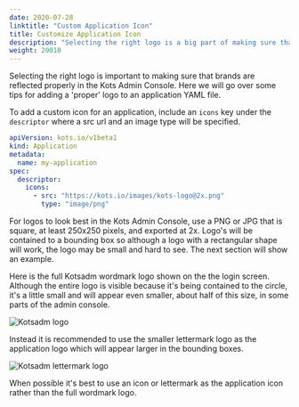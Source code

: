 ```yaml
---
date: 2020-07-28
linktitle: "Custom Application Icon"
title: Customize Application Icon
description: "Selecting the right logo is a big part of making sure that your brand is reflected properly in th Kots Admin Console. Here we will go over some tips for adding a 'proper' logo to your application YAML file."
weight: 20010
---
```


Selecting the right logo is important to making sure that brands are reflected properly in the Kots Admin Console. Here we will go over some tips for adding a 'proper' logo to an application YAML file.

To add a custom icon for an application, include an `icons` key under the `descriptor` where a src url and an image type will be specified.

```yaml
apiVersion: kots.io/v1beta1
kind: Application
metadata:
  name: my-application
spec:
  descriptor:
    icons:
      - src: "https://kots.io/images/kots-logo@2x.png"
        type: "image/png"
```

For logos to look best in the Kots Admin Console, use a PNG or JPG that is square, at least 250x250 pixels, and exported at 2x. Logo's will be contained to a bounding box so although a logo with a rectangular shape will work, the logo may be small and hard to see. The next section will show an example.

Here is the full Kotsadm wordmark logo shown on the the login screen. Although the entire logo is visible because it's being contained to the circle, it's a little small and will appear even smaller, about half of this size, in some parts of the admin console.

![Kotsadm logo](/images/login-icon-large.png)

Instead it is recommended to use the smaller lettermark logo as the application logo which will appear larger in the bounding boxes.

![Kotsadm lettermark logo](/images/login-icon-small.png)

When possible it's best to use an icon or lettermark as the application icon rather than the full wordmark logo.